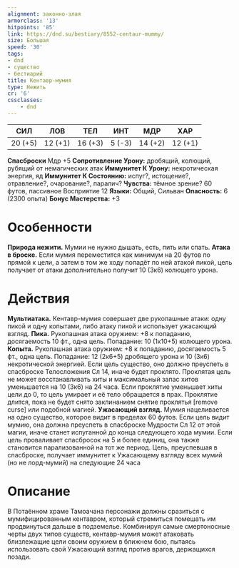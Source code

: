 ```yaml
---
alignment: законно-злая
armorclass: '13'
hitpoints: '85'
link: https://dnd.su/bestiary/8552-centaur-mummy/
size: Большая
speed: '30'
tags:
- dnd
- существо
- бестиарий
title: Кентавр-мумия
type: Нежить
cr: '6'
cssclasses:
    - dnd
---
```



| СИЛ | ЛОВ | ТЕЛ | ИНТ | МДР | ХАР |
|---|---|---|---|---|---|
| 20 (+5) | 12 (+1) | 16 (+3) | 5 (-3) | 14 (+2) | 12 (+1) |
**Спасброски** Мдр +5
**Сопротивление Урону:** дробящий, колющий, рубящий от немагических атак
**Иммунитет К Урону:** некротическая энергия, яд
**Иммунитет К Состоянию:** испуг?, истощение?, отравление?, очарование?, паралич?
**Чувства:** тёмное зрение? 60 футов, пассивное Восприятие 12
**Языки:** Общий, Сильван
**Опасность:** 6 (2300 опыта)
**Бонус Мастерства:** +3


# Особенности
**Природа нежити.** Мумии не нужно дышать, есть, пить или спать.
**Атака в броске.** Если мумия переместится как минимум на 20 футов по прямой к цели, а затем в том же ходу попадёт по ней атакой пикой, цель получает от атаки дополнительно получит 10 (3к6) колющего урона.


# Действия
**Мультиатака.** Кентавр-мумия совершает две рукопашные атаки: одну пикой и одну копытами, либо атаку пикой и использует ужасающий взгляд.
**Пика.** Рукопашная атака оружием: +8 к попаданию, досягаемость 10 фт., одна цель. Попадание: 10 (1к10+5) колющего урона.
**Копыта.** Рукопашная атака оружием: +8 к попаданию, досягаемость 5 фт., одна цель. Попадание: 12 (2к6+5) дробящего урона и 10 (3к6) некротической энергией. Если цель существо, оно должно преуспеть в спасброске Телосложения Сл 14, иначе будет проклято. Проклятая цель не может восстанавливать хиты и максимальный запас хитов уменьшается на 10 (3к6) на 24 часа. Если проклятие уменьшает хиты цели до 0, то цель умирает и её тело обращается в прах. Проклятие длится, пока не будет снято заклинанием снятие проклятья [remove curse] или подобной магией.
**Ужасающий взгляд.** Мумия нацеливается на одно существо, которое видит в пределах 60 футов. Если цель видит мумию, она должна преуспеть в спасброске Мудрости Сл 12 от этой магии, иначе станет испуганной до конца следующего хода мумии. Если цель проваливает спасбросок на 5 и более единиц, она также становится парализованной на тот же период. Цель, преуспевшая в спасброске, получает иммунитет к Ужасающему взгляду всех мумий (но не лорд-мумий) на следующие 24 часа


# Описание
В Потаённом храме Тамоачана персонажи должны сразиться с мумифицированным кентавром, который стремиться помешать им продвинуться дальше в подземелье. Комбинируя самые смертоносные черты двух типов существ, кентавр-мумия может атаковать близлежащие цели своим оружием в ближнем бою, пытаясь использовать свой Ужасающий взгляд против врагов, держащихся позади.